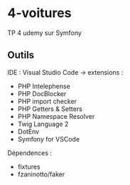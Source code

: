 # 4-voitures
TP 4 udemy sur Symfony 

## Outils
IDE : Visual Studio Code -> extensions :
- PHP Intelephense
- PHP DocBlocker
- PHP import checker
- PHP Getters & Setters
- PHP Namespace Resolver
- Twig Language 2
- DotEnv
- Symfony for VSCode

Dépendences :
- fixtures
- fzaninotto/faker
